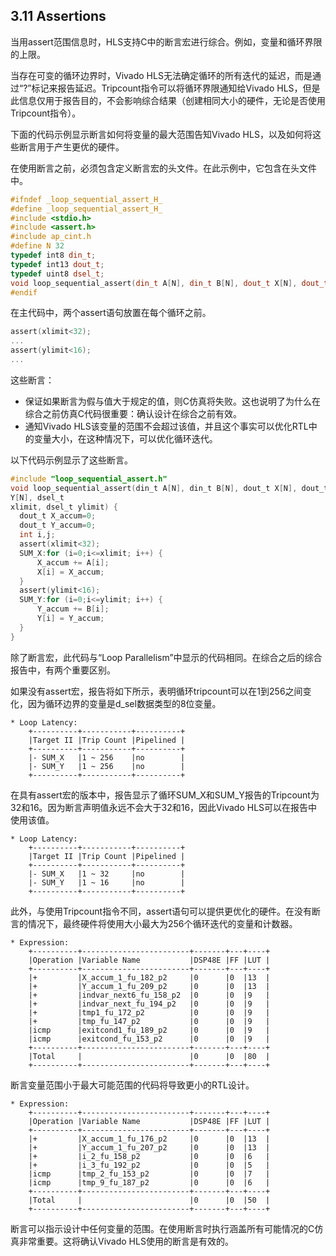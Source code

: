 ## 3.11 Assertions
当用assert范围信息时，HLS支持C中的断言宏进行综合。例如，变量和循环界限的上限。

当存在可变的循环边界时，Vivado HLS无法确定循环的所有迭代的延迟，而是通过“?”标记来报告延迟。Tripcount指令可以将循环界限通知给Vivado HLS，但是此信息仅用于报告目的，不会影响综合结果（创建相同大小的硬件，无论是否使用Tripcount指令）。

下面的代码示例显示断言如何将变量的最大范围告知Vivado HLS，以及如何将这些断言用于产生更优的硬件。

在使用断言之前，必须包含定义断言宏的头文件。在此示例中，它包含在头文件中。
```c++
#ifndef _loop_sequential_assert_H_
#define _loop_sequential_assert_H_
#include <stdio.h>
#include <assert.h> 
#include ap_cint.h
#define N 32
typedef int8 din_t;
typedef int13 dout_t;
typedef uint8 dsel_t;
void loop_sequential_assert(din_t A[N], din_t B[N], dout_t X[N], dout_t Y[N], dsel_t xlimit, dsel_t ylimit);
#endif
```
在主代码中，两个assert语句放置在每个循环之前。
```c
assert(xlimit<32);
...
assert(ylimit<16);
...
```
这些断言：
- 保证如果断言为假与值大于规定的值，则C仿真将失败。这也说明了为什么在综合之前仿真C代码很重要：确认设计在综合之前有效。
- 通知Vivado HLS该变量的范围不会超过该值，并且这个事实可以优化RTL中的变量大小，在这种情况下，可以优化循环迭代。

以下代码示例显示了这些断言。
```c
#include "loop_sequential_assert.h"
void loop_sequential_assert(din_t A[N], din_t B[N], dout_t X[N], dout_t 
Y[N], dsel_t 
xlimit, dsel_t ylimit) {  
  dout_t X_accum=0;
  dout_t Y_accum=0;
  int i,j;
  assert(xlimit<32);
  SUM_X:for (i=0;i<=xlimit; i++) {
      X_accum += A[i];
      X[i] = X_accum;
  }
  assert(ylimit<16);
  SUM_Y:for (i=0;i<=ylimit; i++) {
      Y_accum += B[i];
      Y[i] = Y_accum;
  }
}
```
除了断言宏，此代码与“Loop Parallelism”中显示的代码相同。在综合之后的综合报告中，有两个重要区别。

如果没有assert宏，报告将如下所示，表明循环tripcount可以在1到256之间变化，因为循环边界的变量是d_sel数据类型的8位变量。

```
* Loop Latency: 
    +----------+-----------+----------+
    |Target II |Trip Count |Pipelined |
    +----------+-----------+----------+
    |- SUM_X   |1 ~ 256    |no        |
    |- SUM_Y   |1 ~ 256    |no        |
    +----------+-----------+----------+
```

在具有assert宏的版本中，报告显示了循环SUM_X和SUM_Y报告的Tripcount为32和16。因为断言声明值永远不会大于32和16，因此Vivado HLS可以在报告中使用该值。

```
* Loop Latency: 
    +----------+-----------+----------+
    |Target II |Trip Count |Pipelined |
    +----------+-----------+----------+
    |- SUM_X   |1 ~ 32     |no        |
    |- SUM_Y   |1 ~ 16     |no        |
    +----------+-----------+----------+
```
此外，与使用Tripcount指令不同，assert语句可以提供更优化的硬件。在没有断言的情况下，最终硬件将使用大小最大为256个循环迭代的变量和计数器。
```
* Expression: 
    +----------+------------------------+-------+---+----+
    |Operation |Variable Name           |DSP48E |FF |LUT |
    +----------+------------------------+-------+---+----+
    |+         |X_accum_1_fu_182_p2     |0      |0  |13  |
    |+         |Y_accum_1_fu_209_p2     |0      |0  |13  |
    |+         |indvar_next6_fu_158_p2  |0      |0  |9   |
    |+         |indvar_next_fu_194_p2   |0      |0  |9   |
    |+         |tmp1_fu_172_p2          |0      |0  |9   |
    |+         |tmp_fu_147_p2           |0      |0  |9   |
    |icmp      |exitcond1_fu_189_p2     |0      |0  |9   |
    |icmp      |exitcond_fu_153_p2      |0      |0  |9   |
    +----------+------------------------+-------+---+----+
    |Total     |                        |0      |0  |80  |
    +----------+------------------------+-------+---+----+
```
断言变量范围小于最大可能范围的代码将导致更小的RTL设计。
```
* Expression: 
    +----------+------------------------+-------+---+----+
    |Operation |Variable Name           |DSP48E |FF |LUT |
    +----------+------------------------+-------+---+----+
    |+         |X_accum_1_fu_176_p2     |0      |0  |13  |
    |+         |Y_accum_1_fu_207_p2     |0      |0  |13  |
    |+         |i_2_fu_158_p2           |0      |0  |6   |
    |+         |i_3_fu_192_p2           |0      |0  |5   |
    |icmp      |tmp_2_fu_153_p2         |0      |0  |7   |
    |icmp      |tmp_9_fu_187_p2         |0      |0  |6   |
    +----------+------------------------+-------+---+----+
    |Total     |                        |0      |0  |50  |
    +----------+------------------------+-------+---+----+
```
断言可以指示设计中任何变量的范围。在使用断言时执行涵盖所有可能情况的C仿真非常重要。这将确认Vivado HLS使用的断言是有效的。